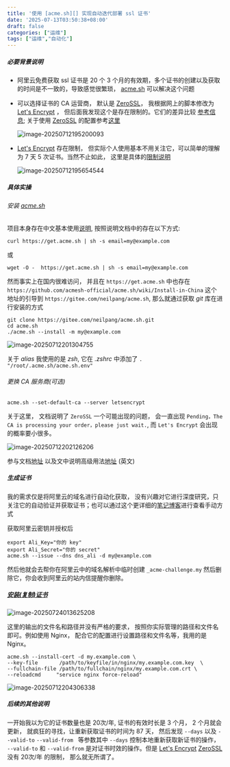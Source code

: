 ```yaml
---
title: '使用 [acme.sh][] 实现自动迭代部署 ssl 证书'
date: '2025-07-13T03:50:38+08:00'
draft: false
categories: ["运维"]
tags: ["运维","自动化"]
---
```


##### 必要背景说明

- 阿里云免费获取 ssl 证书是 20 个 3 个月的有效期，多个证书的创建以及获取的时间是不一致的，导致感觉很繁琐， [acme.sh][] 可以解决这个问题

- 可以选择证书的 CA 运营商， 默认是 [ZeroSSL][]， 我根据网上的脚本修改为  [Let's Encrypt][] ， 但后面我发现这个是存在限制的。它们的差异比较 [参考信息](https://zerossl.com/letsencrypt-alternative/); 关于使用 [ZeroSSL][] 的配置参考[这里](https://github.com/acmesh-official/acme.sh/wiki/ZeroSSL.com-CA)

  ![image-20250712195200093](https://blog.ha0zi.com/images/2025/07/12/image-20250712195200093.png)

- [Let's Encrypt][] 存在限制， 但实际个人使用基本不用关注它，可以简单的理解为 7 天 5 次证书。当然不止如此， 这里是具体的[限制说明](https://letsencrypt.org/zh-cn/docs/rate-limits/)

  ![image-20250712195654544](https://blog.ha0zi.com/images/2025/07/12/image-20250712195654544.png)

##### 具体实操

###### 安装 [acme.sh][]

项目本身存在中文基本使用[说明](https://github.com/acmesh-official/acme.sh/wiki/%E8%AF%B4%E6%98%8E), 按照说明文档中的存在以下方式:

```shell
curl https://get.acme.sh | sh -s email=my@example.com
```

或

```shell
wget -O -  https://get.acme.sh | sh -s email=my@example.com
```

然而事实上在国内很难访问， 并且在 `https://get.acme.sh` 中也存在 `https://github.com/acmesh-official/acme.sh/wiki/Install-in-China` 这个地址的引导到 `https://gitee.com/neilpang/acme.sh`, 那么就通过获取 *git* 库在进行安装的方式

```shell
git clone https://gitee.com/neilpang/acme.sh.git
cd acme.sh
./acme.sh --install -m my@example.com
```

![image-20250712201304755](https://blog.ha0zi.com/images/2025/07/12/image-20250712201304755.png)

关于 *alias* 我使用的是 *zsh*, 它在 *.zshrc* 中添加了 `. "/root/.acme.sh/acme.sh.env"`

###### 更换 CA 服务商(可选)

```shell
acme.sh --set-default-ca --server letsencrypt
```

关于这里， 文档说明了 `ZeroSSL` 一个可能出现的问题， 会一直出现 `Pending，The CA is processing your order，please just wait.`,  而 `Let's Encrypt` 会出现的概率要小很多。

![image-20250712202126206](https://blog.ha0zi.com/images/2025/07/12/image-20250712202126206.png)

参与文档[地址](https://github.com/acmesh-official/acme.sh/wiki/%E8%AF%B4%E6%98%8E#%E4%BF%AE%E6%94%B9%E9%BB%98%E8%AE%A4-ca) 以及文中说明高级用法[地址](https://github.com/acmesh-official/acme.sh/wiki/How-to-issue-a-cert) (英文)

##### 生成证书

我的需求仅是将阿里云的域名进行自动化获取， 没有兴趣对它进行深度研究，只关注它的自动验证并获取证书；也可以通过这个更详细的[笔记博客](https://www.cnblogs.com/gshelldon/p/17970318#autoid-1-1-0)进行查看手动方式

获取阿里云密钥并授权后

```shell
export Ali_Key="你的 key"
export Ali_Secret="你的 secret"
acme.sh --issue --dns dns_ali -d my@example.com
```

然后他就会去帮你在阿里云中的域名解析中临时创建 `_acme-challenge.my` 然后删除它，你会收到阿里云的站内信提醒你删除。



##### [安装(复制)证书](https://github.com/acmesh-official/acme.sh/wiki/%E8%AF%B4%E6%98%8E#3-%E5%A4%8D%E5%88%B6%E8%AF%81%E4%B9%A6)

![image-20250724013625208](https://blog.ha0zi.com/images/2025/07/24/image-20250724013625208.png)

这里的输出的文件名和路径并没有严格的要求， 按照你实际管理的路径和文件名即可。例如使用 Nginx， 配合它的配置进行设置路径和文件名等，我用的是 Nginx。

```shell
acme.sh --install-cert -d my.example.com \
--key-file       /path/to/keyfile/in/nginx/my.example.com.key  \
--fullchain-file /path/to/fullchain/nginx/my.example.com.crt \
--reloadcmd     "service nginx force-reload"
```

![image-20250712204306338](https://blog.ha0zi.com/images/2025/07/12/image-20250712204306338.png)



##### 后续的其他说明

一开始我以为它的证书数量也是 20次/年, 证书的有效时长是 3 个月， 2 个月就会更新， 就疯狂的寻找，让重新获取证书的时间为 87 天， 然后发现 `--days` 以及 `--valid-to` `--valid-from ` 等参数其中 `--days` 控制本地重新获取新证书的操作， `--valid-to` 和 `--valid-from`  是对证书时效的操作。但是 [Let's Encrypt][] [ZeroSSL][] 没有 20次/年 的限制， 那么就无所谓了。



[acme.sh]: https://github.com/acmesh-official/acme.sh "一个实现ACME客户端协议的纯Unix shell脚本"
[ZeroSSL]: https://app.zerossl.com
[Let's Encrypt]: https://letsencrypt.org/
